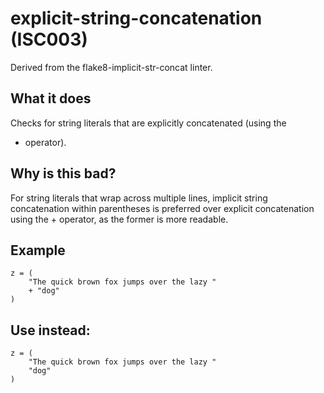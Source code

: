 # explicit-string-concatenation (ISC003)
Derived from the flake8-implicit-str-concat linter.
## What it does
Checks for string literals that are explicitly concatenated (using the
+ operator).
## Why is this bad?
For string literals that wrap across multiple lines, implicit string
concatenation within parentheses is preferred over explicit
concatenation using the + operator, as the former is more readable.
## Example
```
z = (
    "The quick brown fox jumps over the lazy "
    + "dog"
)
```
## Use instead:
```
z = (
    "The quick brown fox jumps over the lazy "
    "dog"
)
```